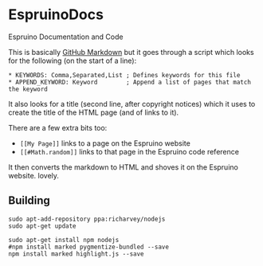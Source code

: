 <!--- Copyright (c) 2013 Gordon Williams, Pur3 Ltd. See the file LICENSE for copying permission. -->
EspruinoDocs
============

Espruino Documentation and Code

This is basically [GitHub Markdown](https://help.github.com/articles/github-flavored-markdown) but it goes through a script which looks for the following (on the start of a line):

    * KEYWORDS: Comma,Separated,List ; Defines keywords for this file
    * APPEND_KEYWORD: Keyword        ; Append a list of pages that match the keyword

It also looks for a title (second line, after copyright notices) which it uses to create the title of the HTML page (and of links to it).

There are a few extra bits too:
* ```[[My Page]]``` links to a page on the Espruino website
* ```[[#Math.random]]``` links to that page in the Espruino code reference

It then converts the markdown to HTML and shoves it on the Espruino website. lovely.

Building
-------

```
sudo apt-add-repository ppa:richarvey/nodejs
sudo apt-get update

sudo apt-get install npm nodejs
#npm install marked pygmentize-bundled --save
npm install marked highlight.js --save
```
